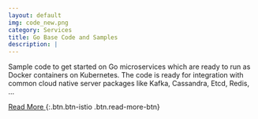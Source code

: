 ```yaml
---
layout: default
img: code_new.png
category: Services
title: Go Base Code and Samples
description: |
---
```

  Sample code to get started on Go microservices which are ready to run as Docker containers on Kubernetes. The code is ready for integration with common cloud native server packages like Kafka, Cassandra, Etcd, Redis, …



[ Read More ]({{home}}/services){:.btn.btn-istio .btn.read-more-btn}
